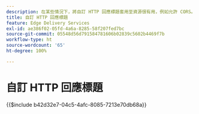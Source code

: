 ```yaml
---
description: 在某些情況下，將自訂 HTTP 回應標題套用至資源很有用，例如允許 CORS。如果要指定標題，請在 Sharepoint 或 Google 磁碟機中您網站的 `/.helix` 資料夾內建立一個 Excel 活頁簿或 Google Sheets 活頁簿；在 SharePoint 名為 `headers.xlsx` 或在 Google 磁碟機中名為 `headers`。
title: 自訂 HTTP 回應標題
feature: Edge Delivery Services
exl-id: ae386f02-05fd-4a6a-8285-58f207fed7bc
source-git-commit: 05548d56d791584781606b02839c5602b4469f7b
workflow-type: ht
source-wordcount: '65'
ht-degree: 100%

---
```


# 自訂 HTTP 回應標題

{{$include b42d32e7-04c5-4afc-8085-7213e70db68a}}
